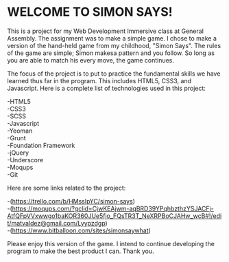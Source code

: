 # WELCOME TO SIMON SAYS!

This is a project for my Web Development Immersive class at General Assembly. 
The assignment was to make a simple game. I chose to make a version of the hand-held game from my childhood, "Simon Says".
The rules of the game are simple; Simon makesa pattern and you follow. So long as you are able to match his every move, the game
continues.

The focus of the project is to put to practice the fundamental skills we have learned thus far in the program. This includes
HTML5, CSS3, and Javascript. Here is a complete list of technologies used in this project:

-HTML5  
-CSS3  
-SCSS  
-Javascript  
-Yeoman  
-Grunt  
-Foundation Framework  
-jQuery   
-Underscore  
-Moqups  
-Git  

Here are some links related to the project:

 -(https://trello.com/b/HMssIpYC/simon-says)  
 -(https://moqups.com/?gclid=CjwKEAjwm-aqBRD39YPqhbzthzYSJACFj-AtfQFpVVxwwgo1baKOR360JUe5fjo_FQsTR3T_NeXRPBoCJAHw_wcB#!/edit/matvaldez@gmail.com/Lyypzdgp)  
 -(https://www.bitballoon.com/sites/simonsaywhat)  

Please enjoy this version of the game. I intend to continue developing the program to make the best product I can.
Thank you.



